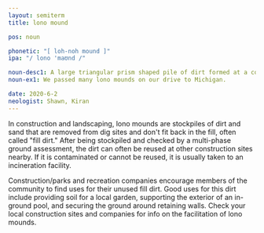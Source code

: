 ```yaml
---
layout: semiterm
title: lono mound

pos: noun

phonetic: "[ loh-noh mound ]"
ipa: "/ lono 'maʊnd /"

noun-desc1: A large triangular prism shaped pile of dirt formed at a construction site.
noun-ex1: We passed many lono mounds on our drive to Michigan.

date: 2020-6-2
neologist: Shawn, Kiran
---
```


<p class="info-text">In construction and landscaping, lono mounds are stockpiles of dirt and sand that are removed from dig sites and don't fit back in the fill, often called "fill dirt." After being stockpiled and checked by a multi-phase ground assessment, the dirt can often be reused at other construction sites nearby. If it is contaminated or cannot be reused, it is usually taken to an incineration facility.</p>

<p class="info-text">Construction/parks and recreation companies encourage members of the community to find uses for their unused fill dirt. Good uses for this dirt include providing soil for a local garden, supporting the exterior of an in-ground pool, and securing the ground around retaining walls. Check your local construction sites and companies for info on the facilitation of lono mounds.</p>